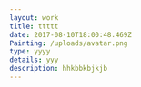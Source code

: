```yaml
---
layout: work
title: ttttt
date: 2017-08-10T18:00:48.469Z
Painting: /uploads/avatar.png
type: yyyy
details: yyy
description: hhkbbkbjkjb
---
```


